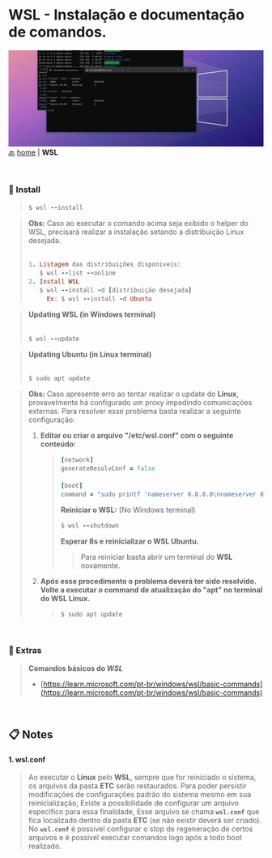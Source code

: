 # WSL <span align="right">- Instalação e documentação de comandos.</span>

![This is an image](/images/wsl-header.jpg)
[:back:](/README.md) [home](/README.md) | **WSL**

<br>

### 🚀 Install
> ```ruby
> $ wsl --install
> ```

> **Obs:** Caso ao executar o comando acima seja exibido o helper do WSL, precisará realizar a instalação setando a distribuição Linux desejada.
> ```ruby
>
> 1. Listagem das distribuições disponiveis:
>    $ wsl --list --online
> 2. Install WSL
>    $ wsl --install -d [distribuição desejada]
>      Ex: $ wsl --install -d Ubuntu
> ```

> **Updating WSL (in Windows terminal)**
> ```ruby
>
> $ wsl --update
> ```

> **Updating Ubuntu (in Linux terminal)**
> ```ruby
>
> $ sudo apt update
> 


> **Obs:** Caso apresente erro ao tentar realizar o update do **Linux**, provavelmente há configurado um proxy impedindo comunicações externas.
> Para resolver esse problema basta realizar a seguinte configuração:
> 1. **Editar ou criar o arquivo "/etc/wsl.conf" com o seguinte conteúdo:**
>    > ```ruby
>    > [network]
>    > generateResolvConf = false
>    > 
>    > [boot]
>    > command = "sudo printf 'nameserver 8.8.8.8\nnameserver 8.8.4.4' > /etc/resolv.conf"
>    > ``` 
>    > **Reiniciar o WSL:** (No Windows terminal)
>    > 
>    > ```ruby
>    > $ wsl --shutdown
>    > ```
>    > **Esperar 8s e reinicializar o WSL Ubuntu.**
>    > 
>    >    > Para reiniciar basta abrir um terminal do **WSL** novamente.
>
> 2. **Após esse procedimento o problema deverá ter sido resolvido. Volte a executar o command de atualização do "apt" no terminal do WSL Linux.**
>    > ```ruby
>    > $ sudo apt update
>    > ```


<br />

### 📌 Extras
> __Comandos básicos do ***WSL***__
> - [https://learn.microsoft.com/pt-br/windows/wsl/basic-commands](https://learn.microsoft.com/pt-br/windows/wsl/basic-commands)


<br />

## 📋 Notes

#### 1. wsl.conf
> Ao executar o __Linux__ pelo __WSL__, sempre que for reiniciado o sistema, os arquivos da pasta __ETC__ serão restaurados.
> Para poder persistir modificações de configurações padrão do sistema mesmo em sua reinicialização, Existe a possibilidade de configurar um arquivo especifico para essa finalidade, Esse arquivo se chama __`wsl.conf`__ que fica localizado dentro da pasta __ETC__ (se não existir deverá ser criado).
> No __`wsl.conf`__ é possivel configurar o stop de regeneração de certos arquivos e é possivel executar comandos logo após a todo boot realizado.
